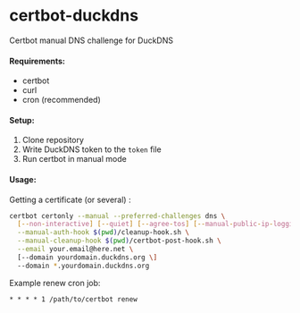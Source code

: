 # certbot-duckdns
Certbot manual DNS challenge for DuckDNS

#### Requirements:
- certbot
- curl
- cron (recommended)

#### Setup:
1. Clone repository
2. Write DuckDNS token to the `token` file
3. Run certbot in manual mode

#### Usage:
Getting a certificate (or several) :
```sh
certbot certonly --manual --preferred-challenges dns \
  [--non-interactive] [--quiet] [--agree-tos] [--manual-public-ip-logging-ok] \
  --manual-auth-hook $(pwd)/cleanup-hook.sh \
  --manual-cleanup-hook $(pwd)/certbot-post-hook.sh \
  --email your.email@here.net \
  [--domain yourdomain.duckdns.org \]
  --domain *.yourdomain.duckdns.org
```

Example renew cron job:

```
* * * * 1 /path/to/certbot renew
```
